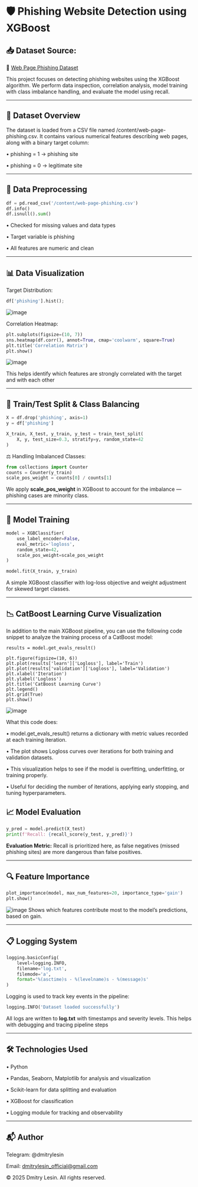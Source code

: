 # 🛡️ Phishing Website Detection using XGBoost

## 📥 Dataset Source:
🔗 [Web Page Phishing Dataset](https://www.kaggle.com/datasets/danielfernandon/web-page-phishing-dataset)

This project focuses on detecting phishing websites using the XGBoost algorithm. We perform data inspection, correlation analysis, model training with class imbalance handling, and evaluate the model using recall.

---

## 📂 Dataset Overview
The dataset is loaded from a CSV file named /content/web-page-phishing.csv.
It contains various numerical features describing web pages, along with a binary target column:

• phishing = 1 → phishing site

• phishing = 0 → legitimate site

---

## 🧹 Data Preprocessing
```python
df = pd.read_csv('/content/web-page-phishing.csv')
df.info()
df.isnull().sum()
```
• Checked for missing values and data types

• Target variable is phishing

• All features are numeric and clean

---

## 📊 Data Visualization
Target Distribution:
```python
df['phishing'].hist();
```
![image](https://github.com/user-attachments/assets/287457ee-d091-43c2-99c6-da77954dc02b)

Correlation Heatmap:
```python
plt.subplots(figsize=(10, 7))
sns.heatmap(df.corr(), annot=True, cmap='coolwarm', square=True)
plt.title('Correlation Matrix')
plt.show()
```
![image](https://github.com/user-attachments/assets/631b83ad-6f64-4c9c-b2e3-af2fb33ae3ca)

This helps identify which features are strongly correlated with the target and with each other

---

## 🧠 Train/Test Split & Class Balancing
```python
X = df.drop('phishing', axis=1)
y = df['phishing']

X_train, X_test, y_train, y_test = train_test_split(
    X, y, test_size=0.3, stratify=y, random_state=42
)
```
⚖️ Handling Imbalanced Classes:
```python
from collections import Counter
counts = Counter(y_train)
scale_pos_weight = counts[0] / counts[1]
```
We apply **scale_pos_weight** in XGBoost to account for the imbalance — phishing cases are minority class.

---

## 🚀 Model Training
```python
model = XGBClassifier(
    use_label_encoder=False,
    eval_metric='logloss',
    random_state=42,
    scale_pos_weight=scale_pos_weight
)

model.fit(X_train, y_train)
```
A simple XGBoost classifier with log-loss objective and weight adjustment for skewed target classes.

---

## 📉 CatBoost Learning Curve Visualization
In addition to the main XGBoost pipeline, you can use the following code snippet to analyze the training process of a CatBoost model:
```
results = model.get_evals_result()

plt.figure(figsize=(10, 6))
plt.plot(results['learn']['Logloss'], label='Train')
plt.plot(results['validation']['Logloss'], label='Validation')
plt.xlabel('Iteration')
plt.ylabel('Logloss')
plt.title('CatBoost Learning Curve')
plt.legend()
plt.grid(True)
plt.show()
```
![image](https://github.com/user-attachments/assets/81f216d3-818d-425c-96a4-e86c340d658c)

What this code does:

• model.get_evals_result() returns a dictionary with metric values recorded at each training iteration.

• The plot shows Logloss curves over iterations for both training and validation datasets.

• This visualization helps to see if the model is overfitting, underfitting, or training properly.

• Useful for deciding the number of iterations, applying early stopping, and tuning hyperparameters.

## 📈 Model Evaluation
```python
y_pred = model.predict(X_test)
print(f'Recall: {recall_score(y_test, y_pred)}')
```
**Evaluation Metric:** Recall is prioritized here, as false negatives (missed phishing sites) are more dangerous than false positives.

---

## 🔍 Feature Importance
```python
plot_importance(model, max_num_features=20, importance_type='gain')
plt.show()
```
![image](https://github.com/user-attachments/assets/6753c522-52b9-44ee-a261-96a4f1879e90)
Shows which features contribute most to the model’s predictions, based on gain.

---

## 📋 Logging System
```python
logging.basicConfig(
    level=logging.INFO,
    filename='log.txt',
    filemode='a',
    format='%(asctime)s - %(levelname)s - %(message)s'
)
```
Logging is used to track key events in the pipeline:
```python
logging.INFO('Dataset loaded successfully')
```
All logs are written to **log.txt** with timestamps and severity levels. This helps with debugging and tracing pipeline steps

---

## 🛠 Technologies Used

• Python

• Pandas, Seaborn, Matplotlib for analysis and visualization

• Scikit-learn for data splitting and evaluation

• XGBoost for classification

• Logging module for tracking and observability

---

## 📬 Author
Telegram: @dmitrylesin

Email: dmitrylesin_official@gmail.com

© 2025 Dmitry Lesin. All rights reserved.
